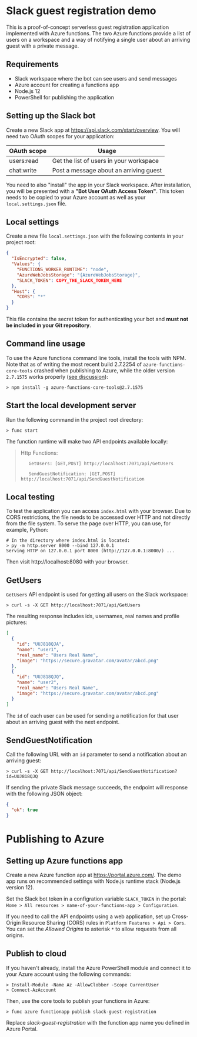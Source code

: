 # Slack guest registration demo

This is a proof-of-concept serverless guest registration application implemented with Azure functions. The two Azure functions provide a list of users on a workspace and a way of notifying a single user about an arriving guest with a private message.

<!-- temporarily suspended -->
<!-- A demo UI of the application can be viewed at: https://raw.githack.com/swd1tn002/slack-guest-registration/master/ -->

## Requirements

* Slack workspace where the bot can see users and send messages
* Azure account for creating a functions app
* Node.js 12
* PowerShell for publishing the application


## Setting up the Slack bot

Create a new Slack app at https://api.slack.com/start/overview. You will need two OAuth scopes for your application:

OAuth scope | Usage
------------|-------
users:read  | Get the list of users in your workspace
chat:write  | Post a message about an arriving guest

You need to also "install" the app in your Slack workspace. After installation, you will be presented with a **"Bot User OAuth Access Token"**. This token needs to be copied to your Azure account as well as your `local.settings.json` file.


## Local settings

Create a new file `local.settings.json` with the following contents in your project root:

```json
{
  "IsEncrypted": false,
  "Values": {
    "FUNCTIONS_WORKER_RUNTIME": "node",
    "AzureWebJobsStorage": "{AzureWebJobsStorage}",
    "SLACK_TOKEN": COPY_THE_SLACK_TOKEN_HERE
  },
  "Host": {
    "CORS": "*"
  }
}
```

This file contains the secret token for authenticating your bot and **must not be included in your Git repository**.


## Command line usage

To use the Azure functions command line tools, install the tools with NPM. Note that as of writing the most recent build 2.7.2254 of `azure-functions-core-tools` crashed when publishing to Azure, while the older version `2.7.1575` works properly ([see discussion](https://stackoverflow.com/a/60322244)):

```
> npm install -g azure-functions-core-tools@2.7.1575
```


## Start the local development server

Run the following command in the project root directory:

```
> func start
```

The function runtime will make two API endpoints available locally:

> Http Functions:
>
>        GetUsers: [GET,POST] http://localhost:7071/api/GetUsers
>
>        SendGuestNotification: [GET,POST] http://localhost:7071/api/SendGuestNotification


## Local testing

To test the application you can access `index.html` with your browser. Due to CORS restrictions, the file needs to be accessed over HTTP and not directly from the file system. To serve the page over HTTP, you can use, for example, Python:

    # In the directory where index.html is located:
    > py -m http.server 8000 --bind 127.0.0.1
    Serving HTTP on 127.0.0.1 port 8000 (http://127.0.0.1:8000/) ...

Then visit http://localhost:8080 with your browser.


## GetUsers

`GetUsers` API endpoint is used for getting all users on the Slack workspace:

```
> curl -s -X GET http://localhost:7071/api/GetUsers
```

The resulting response includes ids, usernames, real names and profile pictures:

```json
[
  {
    "id": "UUJ818QJA",
    "name": "user1",
    "real_name": "Users Real Name",
    "image": "https://secure.gravatar.com/avatar/abcd.png"
  },
  {
    "id": "UUJ818QJQ",
    "name": "user2",
    "real_name": "Users Real Name",
    "image": "https://secure.gravatar.com/avatar/abcd.png"
  }
]
```

The `id` of each user can be used for sending a notification for that user about an arriving guest with the next endpoint.

## SendGuestNotification

Call the following URL with an `id` parameter to send a notification about an arriving guest:

```
> curl -s -X GET http://localhost:7071/api/SendGuestNotification?id=UUJ818QJQ
```

If sending the private Slack message succeeds, the endpoint will response with the following JSON object:

```json
{
  "ok": true
}
```


# Publishing to Azure

## Setting up Azure functions app

Create a new Azure function app at https://portal.azure.com/. The demo app runs on recommended settings with Node.js runtime stack (Node.js version 12).

Set the Slack bot token in a configration variable `SLACK_TOKEN` in the portal: `Home > All resources > name-of-your-functions-app > Configuration`.

If you need to call the API endpoints using a web application, set up Cross-Origin Resource Sharing (CORS) rules in `Platform Features > Api > Cors`. You can set the *Allowed Origins* to asterisk `*` to allow requests from all origins.


## Publish to cloud

If you haven't already, install the Azure PowerShell module and connect it to your Azure account using the following commands:

```
> Install-Module -Name Az -AllowClobber -Scope CurrentUser
> Connect-AzAccount
```

Then, use the core tools to publish your functions in Azure:

```
> func azure functionapp publish slack-guest-registration
```

Replace *slack-guest-registration* with the function app name you defined in Azure Portal.
